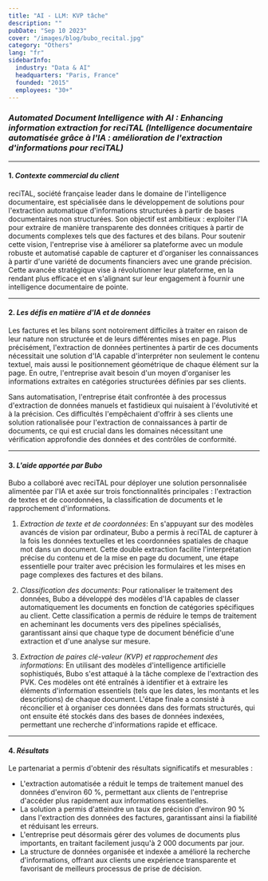 ```yaml
---
title: "AI - LLM: KVP tâche"
description: ""
pubDate: "Sep 10 2023"
cover: "/images/blog/bubo_recital.jpg"
category: "Others"
lang: "fr"
sidebarInfo:
  industry: "Data & AI"
  headquarters: "Paris, France"
  founded: "2015"
  employees: "30+"
---
```


### *Automated Document Intelligence with AI : Enhancing information extraction for reciTAL (Intelligence documentaire automatisée grâce à l'IA : amélioration de l'extraction d'informations pour reciTAL)*

---

#### 1. *Contexte commercial du client*

reciTAL, société française leader dans le domaine de l'intelligence documentaire, est spécialisée dans le développement de solutions pour l'extraction automatique d'informations structurées à partir de bases documentaires non structurées. Son objectif est ambitieux : exploiter l'IA pour extraire de manière transparente des données critiques à partir de documents complexes tels que des factures et des bilans. Pour soutenir cette vision, l'entreprise vise à améliorer sa plateforme avec un module robuste et automatisé capable de capturer et d'organiser les connaissances à partir d'une variété de documents financiers avec une grande précision. Cette avancée stratégique vise à révolutionner leur plateforme, en la rendant plus efficace et en s'alignant sur leur engagement à fournir une intelligence documentaire de pointe.

---

#### 2. *Les défis en matière d'IA et de données*

Les factures et les bilans sont notoirement difficiles à traiter en raison de leur nature non structurée et de leurs différentes mises en page. Plus précisément, l'extraction de données pertinentes à partir de ces documents nécessitait une solution d'IA capable d'interpréter non seulement le contenu textuel, mais aussi le positionnement géométrique de chaque élément sur la page. En outre, l'entreprise avait besoin d'un moyen d'organiser les informations extraites en catégories structurées définies par ses clients.

Sans automatisation, l'entreprise était confrontée à des processus d'extraction de données manuels et fastidieux qui nuisaient à l'évolutivité et à la précision. Ces difficultés l'empêchaient d'offrir à ses clients une solution rationalisée pour l'extraction de connaissances à partir de documents, ce qui est crucial dans les domaines nécessitant une vérification approfondie des données et des contrôles de conformité.

---

#### 3. *L'aide apportée par Bubo*

Bubo a collaboré avec reciTAL pour déployer une solution personnalisée alimentée par l'IA et axée sur trois fonctionnalités principales : l'extraction de textes et de coordonnées, la classification de documents et le rapprochement d'informations.

1. *Extraction de texte et de coordonnées*: En s'appuyant sur des modèles avancés de vision par ordinateur, Bubo a permis à reciTAL de capturer à la fois les données textuelles et les coordonnées spatiales de chaque mot dans un document. Cette double extraction facilite l'interprétation précise du contenu et de la mise en page du document, une étape essentielle pour traiter avec précision les formulaires et les mises en page complexes des factures et des bilans.

2. *Classification des documents*: Pour rationaliser le traitement des données, Bubo a développé des modèles d'IA capables de classer automatiquement les documents en fonction de catégories spécifiques au client. Cette classification a permis de réduire le temps de traitement en acheminant les documents vers des pipelines spécialisés, garantissant ainsi que chaque type de document bénéficie d'une extraction et d'une analyse sur mesure.

3. *Extraction de paires clé-valeur (KVP) et rapprochement des informations*: En utilisant des modèles d'intelligence artificielle sophistiqués, Bubo s'est attaqué à la tâche complexe de l'extraction des PVK. Ces modèles ont été entraînés à identifier et à extraire les éléments d'information essentiels (tels que les dates, les montants et les descriptions) de chaque document. L'étape finale a consisté à réconcilier et à organiser ces données dans des formats structurés, qui ont ensuite été stockés dans des bases de données indexées, permettant une recherche d'informations rapide et efficace.

---

#### 4. *Résultats*

Le partenariat a permis d'obtenir des résultats significatifs et mesurables :

- L'extraction automatisée a réduit le temps de traitement manuel des données d'environ 60 %, permettant aux clients de l'entreprise d'accéder plus rapidement aux informations essentielles.
- La solution a permis d'atteindre un taux de précision d'environ 90 % dans l'extraction des données des factures, garantissant ainsi la fiabilité et réduisant les erreurs.
- L'entreprise peut désormais gérer des volumes de documents plus importants, en traitant facilement jusqu'à 2 000 documents par jour.
- La structure de données organisée et indexée a amélioré la recherche d'informations, offrant aux clients une expérience transparente et favorisant de meilleurs processus de prise de décision.

